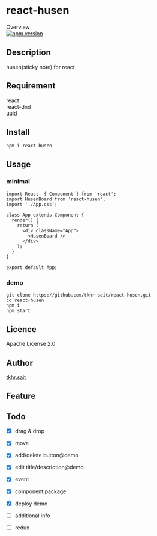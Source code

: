 # react-husen

Overview  
[![npm version](https://badge.fury.io/js/react-husen.svg)](https://badge.fury.io/js/react-husen)  

## Description

husen(sticky note) for react

## Requirement

react  
react-dnd  
uuid  

## Install

```
npm i react-husen
```

## Usage

### minimal

```
import React, { Component } from 'react';
import HusenBoard from 'react-husen';
import './App.css';

class App extends Component {
  render() {
    return (
      <div className="App">
        <HusenBoard />
      </div>
    );
  }
}

export default App;
```

### demo

```
git clone https://github.com/tkhr-sait/react-husen.git
cd react-husen
npm i
npm start
```

## Licence

Apache License 2.0

## Author

[tkhr.sait](https://github.com/tkhr-sait)

## Feature


## Todo

* [x] drag & drop
* [x] move
* [x] add/delete button@demo
* [x] edit title/descriotion@demo
* [x] event
* [x] component package
* [x] deploy demo
* [ ] additional info
* [ ] redux

